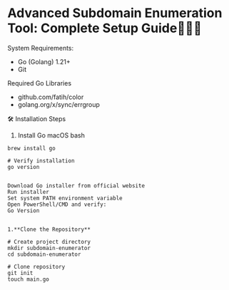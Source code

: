 # **Advanced Subdomain Enumeration Tool: Complete Setup Guide🕵️‍♂️🌐**

System Requirements:

- Go (Golang) 1.21+
- Git


Required Go Libraries

- github.com/fatih/color
- golang.org/x/sync/errgroup

🛠 Installation Steps
1. Install Go
macOS
bash




``` # Using Homebrew
brew install go

# Verify installation
go version
```


``` # Using Windows

Download Go installer from official website
Run installer
Set system PATH environment variable
Open PowerShell/CMD and verify:
Go Version


1.**Clone the Repository**

# Create project directory
mkdir subdomain-enumerator
cd subdomain-enumerator

# Clone repository 
git init
touch main.go






